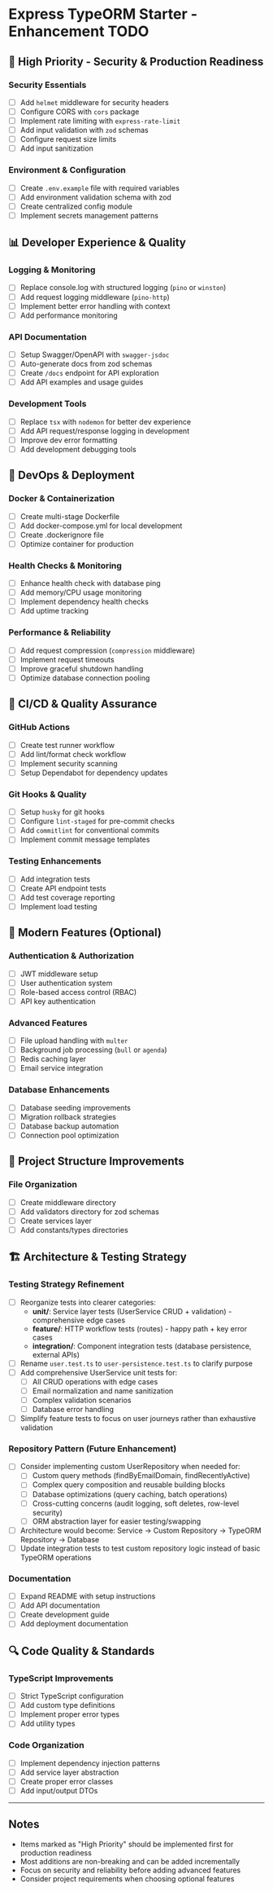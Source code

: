 # Express TypeORM Starter - Enhancement TODO

## 🚨 High Priority - Security & Production Readiness

### Security Essentials
- [ ] Add `helmet` middleware for security headers
- [ ] Configure CORS with `cors` package
- [ ] Implement rate limiting with `express-rate-limit`
- [ ] Add input validation with `zod` schemas
- [ ] Configure request size limits
- [ ] Add input sanitization

### Environment & Configuration
- [ ] Create `.env.example` file with required variables
- [ ] Add environment validation schema with zod
- [ ] Create centralized config module
- [ ] Implement secrets management patterns

## 📊 Developer Experience & Quality

### Logging & Monitoring
- [ ] Replace console.log with structured logging (`pino` or `winston`)
- [ ] Add request logging middleware (`pino-http`)
- [ ] Implement better error handling with context
- [ ] Add performance monitoring

### API Documentation
- [ ] Setup Swagger/OpenAPI with `swagger-jsdoc`
- [ ] Auto-generate docs from zod schemas
- [ ] Create `/docs` endpoint for API exploration
- [ ] Add API examples and usage guides

### Development Tools
- [ ] Replace `tsx` with `nodemon` for better dev experience
- [ ] Add API request/response logging in development
- [ ] Improve dev error formatting
- [ ] Add development debugging tools

## 🐳 DevOps & Deployment

### Docker & Containerization
- [ ] Create multi-stage Dockerfile
- [ ] Add docker-compose.yml for local development
- [ ] Create .dockerignore file
- [ ] Optimize container for production

### Health Checks & Monitoring
- [ ] Enhance health check with database ping
- [ ] Add memory/CPU usage monitoring
- [ ] Implement dependency health checks
- [ ] Add uptime tracking

### Performance & Reliability
- [ ] Add request compression (`compression` middleware)
- [ ] Implement request timeouts
- [ ] Improve graceful shutdown handling
- [ ] Optimize database connection pooling

## 🔧 CI/CD & Quality Assurance

### GitHub Actions
- [ ] Create test runner workflow
- [ ] Add lint/format check workflow
- [ ] Implement security scanning
- [ ] Setup Dependabot for dependency updates

### Git Hooks & Quality
- [ ] Setup `husky` for git hooks
- [ ] Configure `lint-staged` for pre-commit checks
- [ ] Add `commitlint` for conventional commits
- [ ] Implement commit message templates

### Testing Enhancements
- [ ] Add integration tests
- [ ] Create API endpoint tests
- [ ] Add test coverage reporting
- [ ] Implement load testing

## 🚀 Modern Features (Optional)

### Authentication & Authorization
- [ ] JWT middleware setup
- [ ] User authentication system
- [ ] Role-based access control (RBAC)
- [ ] API key authentication

### Advanced Features
- [ ] File upload handling with `multer`
- [ ] Background job processing (`bull` or `agenda`)
- [ ] Redis caching layer
- [ ] Email service integration

### Database Enhancements
- [ ] Database seeding improvements
- [ ] Migration rollback strategies
- [ ] Database backup automation
- [ ] Connection pool optimization

## 📁 Project Structure Improvements

### File Organization
- [ ] Create middleware directory
- [ ] Add validators directory for zod schemas
- [ ] Create services layer
- [ ] Add constants/types directories

## 🏗️ Architecture & Testing Strategy

### Testing Strategy Refinement
- [ ] Reorganize tests into clearer categories:
  - **unit/**: Service layer tests (UserService CRUD + validation) - comprehensive edge cases
  - **feature/**: HTTP workflow tests (routes) - happy path + key error cases  
  - **integration/**: Component integration tests (database persistence, external APIs)
- [ ] Rename `user.test.ts` to `user-persistence.test.ts` to clarify purpose
- [ ] Add comprehensive UserService unit tests for:
  - [ ] All CRUD operations with edge cases
  - [ ] Email normalization and name sanitization
  - [ ] Complex validation scenarios
  - [ ] Database error handling
- [ ] Simplify feature tests to focus on user journeys rather than exhaustive validation

### Repository Pattern (Future Enhancement)  
- [ ] Consider implementing custom UserRepository when needed for:
  - [ ] Custom query methods (findByEmailDomain, findRecentlyActive)
  - [ ] Complex query composition and reusable building blocks
  - [ ] Database optimizations (query caching, batch operations) 
  - [ ] Cross-cutting concerns (audit logging, soft deletes, row-level security)
  - [ ] ORM abstraction layer for easier testing/swapping
- [ ] Architecture would become: Service → Custom Repository → TypeORM Repository → Database
- [ ] Update integration tests to test custom repository logic instead of basic TypeORM operations

### Documentation
- [ ] Expand README with setup instructions
- [ ] Add API documentation
- [ ] Create development guide
- [ ] Add deployment documentation

## 🔍 Code Quality & Standards

### TypeScript Improvements
- [ ] Strict TypeScript configuration
- [ ] Add custom type definitions
- [ ] Implement proper error types
- [ ] Add utility types

### Code Organization
- [ ] Implement dependency injection patterns
- [ ] Add service layer abstraction
- [ ] Create proper error classes
- [ ] Add input/output DTOs

---

## Notes

- Items marked as "High Priority" should be implemented first for production readiness
- Most additions are non-breaking and can be added incrementally
- Focus on security and reliability before adding advanced features
- Consider project requirements when choosing optional features
